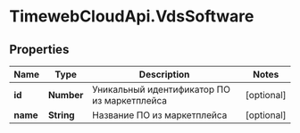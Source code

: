 # TimewebCloudApi.VdsSoftware

## Properties

Name | Type | Description | Notes
------------ | ------------- | ------------- | -------------
**id** | **Number** | Уникальный идентификатор ПО из маркетплейса | [optional] 
**name** | **String** | Название ПО из маркетплейса | [optional] 


